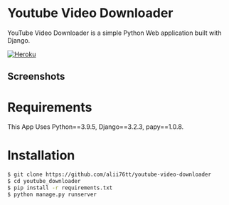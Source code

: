 # Youtube Video Downloader
YouTube Video Downloader is a simple Python Web application built with Django.

[![Heroku](https://heroku-badge.herokuapp.com/?app=heroku-badge)](https://youtube-video-download-yt.herokuapp.com/)

## Screenshots

# Requirements
This App Uses Python==3.9.5, Django==3.2.3, papy==1.0.8.

# Installation

```sh
$ git clone https://github.com/alii76tt/youtube-video-downloader
$ cd youtube_downloader
$ pip install -r requirements.txt
$ python manage.py runserver
```
